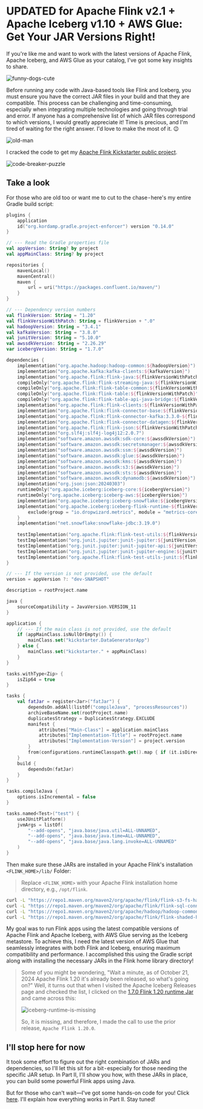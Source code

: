 # UPDATED for Apache Flink v2.1 + Apache Iceberg v1.10 + AWS Glue: Get Your JAR Versions Right!
If you're like me and want to work with the latest versions of Apache Flink, Apache Iceberg, and AWS Glue as your catalog, I've got some key insights to share.

![funny-dogs-cute](images/funny-dogs-cute.gif)

Before running any code with Java-based tools like Flink and Iceberg, you must ensure you have the correct JAR files in your build and that they are compatible. This process can be challenging and time-consuming, especially when integrating multiple technologies and going through trial and error. If anyone has a comprehensive list of which JAR files correspond to which versions, I would greatly appreciate it! Time is precious, and I'm tired of waiting for the right answer. I'd love to make the most of it. 😉

![old-man](images/old-man.gif)

I cracked the code to get my [Apache Flink Kickstarter public project](https://github.com/j3-signalroom/apache_flink-kickstarter).

![code-breaker-puzzle](images/code-breaker-puzzle.gif)

## Take a look

For those who are old too or want me to cut to the chase - here's my entire Gradle build script:

```kotlin
plugins {
    application
    id("org.kordamp.gradle.project-enforcer") version "0.14.0"
}

// --- Read the Gradle properties file
val appVersion: String? by project
val appMainClass: String? by project

repositories {
    mavenLocal()
    mavenCentral()
    maven {
        url = uri("https://packages.confluent.io/maven/")
    }
}

// --- Dependency version numbers
val flinkVersion: String = "1.20"
val flinkVersionWithPatch: String = flinkVersion + ".0"
val hadoopVersion: String = "3.4.1"
val kafkaVersion: String = "3.8.0"
val junitVersion: String = "5.10.0"
val awssdkVersion: String = "2.26.29"
var icebergVersion: String = "1.7.0"

dependencies {
    implementation("org.apache.hadoop:hadoop-common:${hadoopVersion}")
    implementation("org.apache.kafka:kafka-clients:${kafkaVersion}")
    implementation("org.apache.flink:flink-java:${flinkVersionWithPatch}")
    compileOnly("org.apache.flink:flink-streaming-java:${flinkVersionWithPatch}")
    compileOnly("org.apache.flink:flink-table-common:${flinkVersionWithPatch}")
    compileOnly("org.apache.flink:flink-table:${flinkVersionWithPatch}")
    compileOnly("org.apache.flink:flink-table-api-java-bridge:${flinkVersionWithPatch}")
    implementation("org.apache.flink:flink-clients:${flinkVersionWithPatch}")
    implementation("org.apache.flink:flink-connector-base:${flinkVersionWithPatch}")
    implementation("org.apache.flink:flink-connector-kafka:3.3.0-${flinkVersion}")
    implementation("org.apache.flink:flink-connector-datagen:${flinkVersionWithPatch}")
    implementation("org.apache.flink:flink-json:${flinkVersionWithPatch}")
    implementation("org.slf4j:slf4j-log4j12:2.0.7")
    implementation("software.amazon.awssdk:sdk-core:${awssdkVersion}")
    implementation("software.amazon.awssdk:secretsmanager:${awssdkVersion}")
    implementation("software.amazon.awssdk:ssm:${awssdkVersion}")
    implementation("software.amazon.awssdk:glue:${awssdkVersion}")
    implementation("software.amazon.awssdk:kms:${awssdkVersion}")
    implementation("software.amazon.awssdk:s3:${awssdkVersion}")
    implementation("software.amazon.awssdk:sts:${awssdkVersion}")
    implementation("software.amazon.awssdk:dynamodb:${awssdkVersion}")
    implementation("org.json:json:20240303")
    runtimeOnly("org.apache.iceberg:iceberg-core:${icebergVersion}")
    runtimeOnly("org.apache.iceberg:iceberg-aws:${icebergVersion}")
    implementation("org.apache.iceberg:iceberg-snowflake:${icebergVersion}")
    implementation("org.apache.iceberg:iceberg-flink-runtime-${flinkVersion}:$icebergVersion") {
        exclude(group = "io.dropwizard.metrics", module = "metrics-core")
    }
    implementation("net.snowflake:snowflake-jdbc:3.19.0")
    
    testImplementation("org.apache.flink:flink-test-utils:${flinkVersionWithPatch}")
    testImplementation("org.junit.jupiter:junit-jupiter:${junitVersion}")
    testImplementation("org.junit.jupiter:junit-jupiter-api:${junitVersion}")
    testImplementation("org.junit.jupiter:junit-jupiter-engine:${junitVersion}")
    testImplementation("org.apache.flink:flink-test-utils-junit:${flinkVersionWithPatch}")
}

// --- If the version is not provided, use the default
version = appVersion ?: "dev-SNAPSHOT"

description = rootProject.name

java {
    sourceCompatibility = JavaVersion.VERSION_11
}

application {
    // --- If the main class is not provided, use the default
    if (appMainClass.isNullOrEmpty()) {
        mainClass.set("kickstarter.DataGeneratorApp")
    } else {
        mainClass.set("kickstarter." + appMainClass)
    }    
}

tasks.withType<Zip> {
    isZip64 = true
}

tasks {
    val fatJar = register<Jar>("fatJar") {
        dependsOn.addAll(listOf("compileJava", "processResources"))
        archiveBaseName.set(rootProject.name)
        duplicatesStrategy = DuplicatesStrategy.EXCLUDE
        manifest {
            attributes["Main-Class"] = application.mainClass
            attributes["Implementation-Title"] = rootProject.name
            attributes["Implementation-Version"] = project.version
        }
        from(configurations.runtimeClasspath.get().map { if (it.isDirectory) it else zipTree(it) } + sourceSets.main.get().output)
    }
    build {
        dependsOn(fatJar)
    }
}

tasks.compileJava {
    options.isIncremental = false
}

tasks.named<Test>("test") {
    useJUnitPlatform() 
    jvmArgs = listOf(
        "--add-opens", "java.base/java.util=ALL-UNNAMED",
        "--add-opens", "java.base/java.time=ALL-UNNAMED",
        "--add-opens", "java.base/java.lang.invoke=ALL-UNNAMED"
    )
}
```

 Then make sure these JARs are installed in your Apache Flink's installation `<FLINK_HOME>/lib/` Folder:

 > Replace `<FLINK_HOME>` with your Apache Flink installation home directory, e.g., `/opt/flink`.

 ```bash
curl -L "https://repo1.maven.org/maven2/org/apache/flink/flink-s3-fs-hadoop/1.20.0/flink-s3-fs-hadoop-1.20.0.jar" -o "<FLINK_HOME>/lib/flink-s3-fs-hadoop-1.20.0.jar"
curl -L "https://repo1.maven.org/maven2/org/apache/flink/flink-sql-connector-hive-3.1.3_2.12/1.20.0/flink-sql-connector-hive-3.1.3_2.12-1.20.0.jar" -o "<FLINK_HOME>/lib/flink-sql-connector-hive-3.1.3_2.12-1.20.0.jar"
curl -L "https://repo1.maven.org/maven2/org/apache/hadoop/hadoop-common/3.4.0/hadoop-common-3.4.0.jar" -o "<FLINK_HOME>/lib/hadoop-common-3.4.0.jar"
curl -L "https://repo1.maven.org/maven2/org/apache/flink/flink-shaded-hadoop-2-uber/2.8.3-10.0/flink-shaded-hadoop-2-uber-2.8.3-10.0.jar" -o "<FLINK_HOME>/lib/flink-shaded-hadoop-2-uber-2.8.3-10.0.jar"
```

My goal was to run Flink apps using the latest compatible versions of Apache Flink and Apache Iceberg, with AWS Glue serving as the Iceberg metastore. To achieve this, I need the latest version of AWS Glue that seamlessly integrates with both Flink and Iceberg, ensuring maximum compatibility and performance. I accomplished this using the Gradle script along with installing the necessary JARs in the Flink home library directory!

> Some of you might be wondering, "Wait a minute, as of October 21, 2024 Apache Flink 1.20 it's already been released, so what's going on?" Well, it turns out that when I visited the Apache Iceberg Releases page and checked the list, I clicked on the [1.7.0 Flink 1.20 runtime Jar](https://repo1.maven.org/maven2/org/apache/iceberg/iceberg-flink-runtime-1.20/1.7.0/iceberg-flink-runtime-1.20-1.7.0.jar) and came across this:
> 
> ![iceberg-runtime-is-missing](images/iceberg-runtime-is-missing.png)
>
> So, it is missing, and therefore, I made the call to use the prior release, `Apache Flink 1.20.0`.

## I'll stop here for now
It took some effort to figure out the right combination of JARs and dependencies, so I'll let this sit for a bit - especially for those needing the specific JAR setup. In Part II, I'll show you how, with these JARs in place, you can build some powerful Flink apps using Java.

But for those who can't wait—I've got some hands-on code for you!  Click [here](https://github.com/j3-signalroom/apache_flink-kickstarter/tree/main/java).  I'll explain how everything works in Part II. Stay tuned!